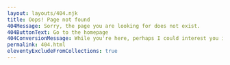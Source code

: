 ```yaml
---
layout: layouts/404.njk
title: Oops! Page not found
404Message: Sorry, the page you are looking for does not exist.
404ButtonText: Go to the homepage
404ConversionMessage: While you're here, perhaps I could interest you in one of my recent articles?
permalink: 404.html
eleventyExcludeFromCollections: true
---
```

<!--
Read more: https://www.11ty.dev/docs/quicktips/not-found/

This will work for both GitHub pages and Netlify:

* https://help.github.com/articles/creating-a-custom-404-page-for-your-github-pages-site/
* https://www.netlify.com/docs/redirects/#custom-404
-->
